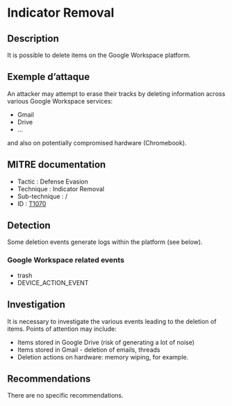 # Indicator Removal

## Description

It is possible to delete items on the Google Workspace platform.


## Exemple d’attaque

An attacker may attempt to erase their tracks by deleting information across various Google Workspace services:
- Gmail
- Drive
- ...

and also on potentially compromised hardware (Chromebook).


## MITRE documentation

- Tactic : Defense Evasion
- Technique : Indicator Removal
- Sub-technique : /
- ID : [T1070](https://attack.mitre.org/techniques/T1070/)

## Detection

Some deletion events generate logs within the platform (see below).

### Google Workspace related events

- trash
- DEVICE_ACTION_EVENT

## Investigation

It is necessary to investigate the various events leading to the deletion of items. Points of attention may include:
- Items stored in Google Drive (risk of generating a lot of noise)
- Items stored in Gmail - deletion of emails, threads
- Deletion actions on hardware: memory wiping, for example.

## Recommendations

There are no specific recommendations.
